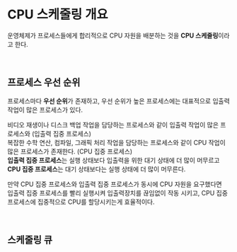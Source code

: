 # CPU 스케줄링 개요

운영체제가 프로세스들에게 합리적으로 CPU 자원을 배분하는 것을 **CPU 스케줄링**이라고 한다.

<br>

## 프로세스 우선 순위

프로세스마다 **우선 순위**가 존재하고, 우선 순위가 높은 프로세스에는 대표적으로 입출력 작업이 많은 프로세스가 있다.

비디오 재생이나 디스크 백업 작업을 담당하는 프로세스와 같이 입출력 작업이 많은 프로세스와 (입출력 집중 프로세스) <br>
복잡한 수학 연산, 컴파일, 그래픽 처리 작업을 담당하는 프로세스와 같이 CPU 작업이 많은 프로세스가 존재한다. (CPU 집중 프로세스) <br>
**입출력 집중 프로세스**는 실행 상태보다 입출력을 위한 대기 상태에 더 많이 머무르고 <br>
**CPU 집중 프로세스**는 대기 상태보다는 실행 상태에 더 많이 머무른다.

만약 CPU 집중 프로세스와 입출력 집중 프로세스가 동시에 CPU 자원을 요구했다면 <br>
입출력 집중 프로세스를 빨리 실행시켜 입출력장치를 끊임없이 작동 시키고, CPU 집중 프로세스에 집중적으로 CPU를 할당시키는게 효율적이다.

<br>

## 스케줄링 큐



















